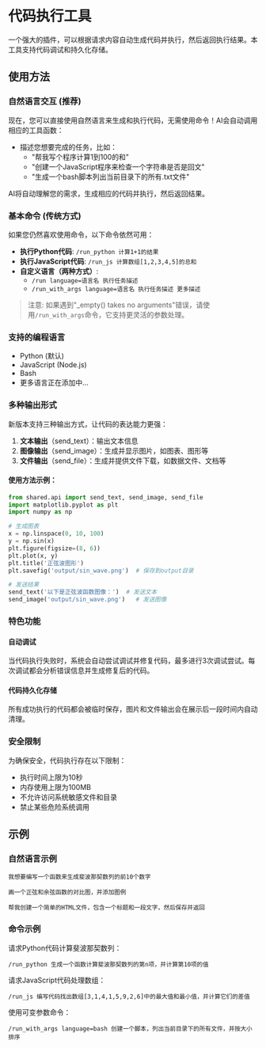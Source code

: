 # 代码执行工具

一个强大的插件，可以根据请求内容自动生成代码并执行，然后返回执行结果。本工具支持代码调试和持久化存储。

## 使用方法

### 自然语言交互 (推荐)

现在，您可以直接使用自然语言来生成和执行代码，无需使用命令！AI会自动调用相应的工具函数：

- 描述您想要完成的任务，比如：
  - "帮我写个程序计算1到100的和"
  - "创建一个JavaScript程序来检查一个字符串是否是回文"
  - "生成一个bash脚本列出当前目录下的所有.txt文件"

AI将自动理解您的需求，生成相应的代码并执行，然后返回结果。

### 基本命令 (传统方式)

如果您仍然喜欢使用命令，以下命令依然可用：

- **执行Python代码**: `/run_python 计算1+1的结果`
- **执行JavaScript代码**: `/run_js 计算数组[1,2,3,4,5]的总和`
- **自定义语言（两种方式）**: 
  - `/run language=语言名 执行任务描述`
  - `/run_with_args language=语言名 执行任务描述 更多描述`

> 注意: 如果遇到"_empty() takes no arguments"错误，请使用`/run_with_args`命令，它支持更灵活的参数处理。

### 支持的编程语言

- Python (默认)
- JavaScript (Node.js)
- Bash
- 更多语言正在添加中...

### 多种输出形式

新版本支持三种输出方式，让代码的表达能力更强：

1. **文本输出**（send_text）：输出文本信息
2. **图像输出**（send_image）：生成并显示图片，如图表、图形等
3. **文件输出**（send_file）：生成并提供文件下载，如数据文件、文档等

#### 使用方法示例：

```python
from shared.api import send_text, send_image, send_file
import matplotlib.pyplot as plt
import numpy as np

# 生成图表
x = np.linspace(0, 10, 100)
y = np.sin(x)
plt.figure(figsize=(8, 6))
plt.plot(x, y)
plt.title('正弦波图形')
plt.savefig('output/sin_wave.png')  # 保存到output目录

# 发送结果
send_text('以下是正弦波函数图像：')  # 发送文本
send_image('output/sin_wave.png')   # 发送图像
```

### 特色功能

#### 自动调试
当代码执行失败时，系统会自动尝试调试并修复代码，最多进行3次调试尝试。每次调试都会分析错误信息并生成修复后的代码。

#### 代码持久化存储
所有成功执行的代码都会被临时保存，图片和文件输出会在展示后一段时间内自动清理。

### 安全限制

为确保安全，代码执行存在以下限制：
- 执行时间上限为10秒
- 内存使用上限为100MB
- 不允许访问系统敏感文件和目录
- 禁止某些危险系统调用

## 示例

### 自然语言示例
```
我想要编写一个函数来生成斐波那契数列的前10个数字
```

```
画一个正弦和余弦函数的对比图，并添加图例
```

```
帮我创建一个简单的HTML文件，包含一个标题和一段文字，然后保存并返回
```

### 命令示例
请求Python代码计算斐波那契数列：
```
/run_python 生成一个函数计算斐波那契数列的第n项，并计算第10项的值
```

请求JavaScript代码处理数组：
```
/run_js 编写代码找出数组[3,1,4,1,5,9,2,6]中的最大值和最小值，并计算它们的差值
```

使用可变参数命令：
```
/run_with_args language=bash 创建一个脚本，列出当前目录下的所有文件，并按大小排序
``` 